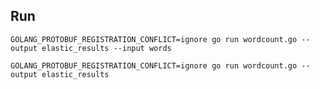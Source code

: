 ## Run
`GOLANG_PROTOBUF_REGISTRATION_CONFLICT=ignore go run wordcount.go --output elastic_results --input words`


`GOLANG_PROTOBUF_REGISTRATION_CONFLICT=ignore go run wordcount.go --output elastic_results`
